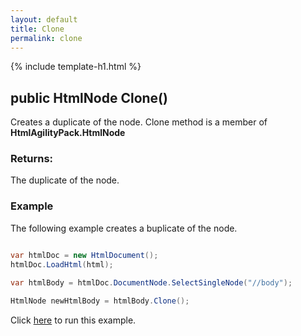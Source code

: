 ```yaml
---
layout: default
title: Clone
permalink: clone
---
```


{% include template-h1.html %}

## public HtmlNode Clone()

Creates a duplicate of the node. Clone method is a member of **HtmlAgilityPack.HtmlNode**

### Returns:

The duplicate of the node.

### Example

The following example creates a buplicate of the node. 

```csharp

var htmlDoc = new HtmlDocument();
htmlDoc.LoadHtml(html);

var htmlBody = htmlDoc.DocumentNode.SelectSingleNode("//body");
		
HtmlNode newHtmlBody = htmlBody.Clone();

```

Click [here](https://dotnetfiddle.net/E5Ohlu) to run this example.
